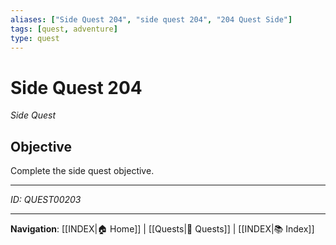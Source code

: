 ```yaml
---
aliases: ["Side Quest 204", "side quest 204", "204 Quest Side"]
tags: [quest, adventure]
type: quest
---
```


# Side Quest 204

*Side Quest*

## Objective
Complete the side quest objective.

---
*ID: QUEST00203*

---
**Navigation**: [[INDEX|🏠 Home]] | [[Quests|📜 Quests]] | [[INDEX|📚 Index]]
